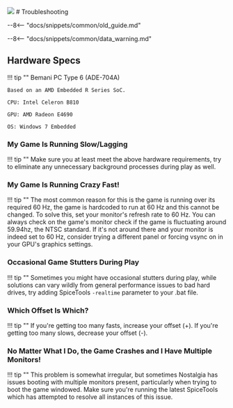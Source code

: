<img class="header-logo" src="/img/bemani/nostalgia/op2/logo.webp">
# Troubleshooting

--8<-- "docs/snippets/common/old_guide.md"

--8<-- "docs/snippets/common/data_warning.md"

## Hardware Specs

!!! tip ""
    Bemani PC Type 6 (ADE-704A)

    Based on an AMD Embedded R Series SoC.

    CPU: Intel Celeron B810

    GPU: AMD Radeon E4690

    OS: Windows 7 Embedded 

### My Game Is Running Slow/Lagging

!!! tip ""
    Make sure you at least meet the above hardware requirements, try to eliminate any unnecessary background processes during play as well.

### My Game Is Running Crazy Fast!

!!! tip ""
    The most common reason for this is the game is running over its required 60 Hz, the game is hardcoded to run at 60 Hz and this cannot be changed. To solve this, set your monitor's refresh rate to 60 Hz. You can always check on the game's monitor check if the game is fluctuating around 59.94hz, the NTSC standard. If it's not around there and your monitor is indeed set to 60 Hz, consider trying a different panel or forcing vsync on in your GPU's graphics settings.

### Occasional Game Stutters During Play

!!! tip ""
    Sometimes you might have occasional stutters during play, while solutions can vary wildly from general performance issues to bad hard drives, try adding SpiceTools `-realtime` parameter to your .bat file.

### Which Offset Is Which?

!!! tip ""
    If you're getting too many fasts, increase your offset (+). If you're getting too many slows, decrease your offset (-).

### No Matter What I Do, the Game Crashes and I Have Multiple Monitors!

!!! tip ""
    This problem is somewhat irregular, but sometimes Nostalgia has issues booting with multiple monitors present, particularly when trying to boot the game windowed. Make sure you're running the latest SpiceTools which has attempted to resolve all instances of this issue.


